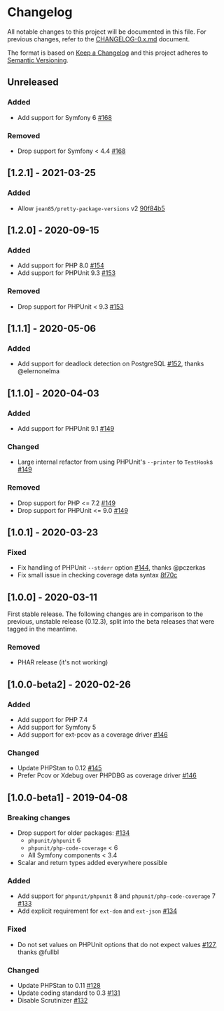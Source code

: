 # Changelog
All notable changes to this project will be documented in this file. For previous changes, refer to the [CHANGELOG-0.x.md](https://github.com/facile-it/paraunit/blob/0.12.x/CHANGELOG-0.x.md) document.

The format is based on [Keep a Changelog](http://keepachangelog.com/en/1.0.0/)
and this project adheres to [Semantic Versioning](http://semver.org/spec/v2.0.0.html).
## Unreleased
### Added
 * Add support for Symfony 6 [#168](https://github.com/facile-it/paraunit/pull/168)
### Removed
 * Drop support for Symfony < 4.4 [#168](https://github.com/facile-it/paraunit/pull/168)

## [1.2.1] - 2021-03-25
### Added
 * Allow `jean85/pretty-package-versions` v2 [90f84b5](https://github.com/facile-it/paraunit/commit/90f84b545323053833834ea6d1b2641bd2d810f0)

## [1.2.0] - 2020-09-15
### Added
 * Add support for PHP 8.0 [#154](https://github.com/facile-it/paraunit/pull/154)
 * Add support for PHPUnit 9.3 [#153](https://github.com/facile-it/paraunit/pull/153)
### Removed
 * Drop support for PHPUnit < 9.3 [#153](https://github.com/facile-it/paraunit/pull/153)

## [1.1.1] - 2020-05-06
### Added
 * Add support for deadlock detection on PostgreSQL [#152](https://github.com/facile-it/paraunit/pull/152), thanks @elernonelma

## [1.1.0] - 2020-04-03
### Added
 * Add support for PHPUnit 9.1 [#149](https://github.com/facile-it/paraunit/pull/149)
### Changed
 * Large internal refactor from using PHPUnit's `--printer` to `TestHook`s [#149](https://github.com/facile-it/paraunit/pull/149)
### Removed
 * Drop support for PHP <= 7.2 [#149](https://github.com/facile-it/paraunit/pull/149)
 * Drop support for PHPUnit <= 9.0 [#149](https://github.com/facile-it/paraunit/pull/149)

## [1.0.1] - 2020-03-23
### Fixed
 * Fix handling of PHPUnit `--stderr` option [#144](https://github.com/facile-it/paraunit/pull/144), thanks @pczerkas
 * Fix small issue in checking coverage data syntax [8f70c](https://github.com/facile-it/paraunit/commit/8f70c479adf266ccec59103b20895c02ac7ef4c3)

## [1.0.0] - 2020-03-11
First stable release. The following changes are in comparison to the previous, unstable release (0.12.3), split into the beta releases that were tagged in the meantime.
### Removed
 * PHAR release (it's not working)

## [1.0.0-beta2] - 2020-02-26
### Added
 * Add support for PHP 7.4
 * Add support for Symfony 5
 * Add support for ext-pcov as a coverage driver [#146](https://github.com/facile-it/paraunit/pull/146)

### Changed
 * Update PHPStan to 0.12 [#145](https://github.com/facile-it/paraunit/pull/145)
 * Prefer Pcov or Xdebug over PHPDBG as coverage driver [#146](https://github.com/facile-it/paraunit/pull/146)

## [1.0.0-beta1] - 2019-04-08
### Breaking changes
 * Drop support for older packages: [#134](https://github.com/facile-it/paraunit/pull/134)
   * `phpunit/phpunit` 6 
   * `phpunit/php-code-coverage` < 6
   * All Symfony components < 3.4
 * Scalar and return types added everywhere possible

### Added
 * Add support for `phpunit/phpunit` 8 and `phpunit/php-code-coverage` 7 [#133](https://github.com/facile-it/paraunit/pull/133)
 * Add explicit requirement for `ext-dom` and `ext-json` [#134](https://github.com/facile-it/paraunit/pull/134)

### Fixed
 * Do not set values on PHPUnit options that do not expect values [#127](https://github.com/facile-it/paraunit/pull/127), thanks @fullbl

### Changed
 * Update PHPStan to 0.11 [#128](https://github.com/facile-it/paraunit/pull/128)
 * Update coding standard to 0.3 [#131](https://github.com/facile-it/paraunit/pull/131)
 * Disable Scrutinizer [#132](https://github.com/facile-it/paraunit/pull/132)
